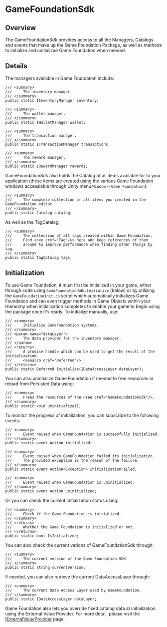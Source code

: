 # GameFoundationSdk

## Overview

The GameFoundationSdk provides access to all the Managers, Catalogs and events that make up the Game Foundation Package, as well as methods to initialize and unitializae Game Foundation when needed.

## Details

The managers available in Game Foundation include:

    /// <summary>
    ///     The inventory manager.
    /// </summary>
    public static IInventoryManager inventory;

    /// <summary>
    ///     The wallet manager.
    /// </summary>
    public static IWalletManager wallet;

    /// <summary>
    ///     The transaction manager.
    /// </summary>
    public static ITransactionManager transactions;

    /// <summary>
    ///     The reward manager.
    /// </summary>
    public static IRewardManager rewards;


GameFoundationSdk also holds the Catalog of all items available for to your application (these items are created using the various Game Foundation windows accessiable through Unity menu `Window` > `Game Foundation`):

    /// <summary>
    ///     The complete collection of all items you created in the GameFoundation editor.
    /// </summary>
    public static Catalog catalog;

As well as the TagCatalog:

    /// <summary>
    ///     The collection of all tags created within Game Foundation.
    ///     Find <see cref="Tag"/>s here and keep references of them
    ///     around to improve performance when finding other things by tag.
    /// </summary>
    public static TagCatalog tags;

## Initialization

To use Game Foundation, it must first be initialized in your game, either through code using `GameFoundationSdk.Initialize` (below) or by utilizing the `GameFoundationInit.cs` script which automatically initializes Game Foundation and can even trigger methods in Game Objects within your Hierarchy when initialization completes to enable your game to begin using the package once it's ready.  To initialize manually, use:

    /// <summary>
    ///     Initialize GameFoundation systems.
    /// </summary>
    /// <param name="dataLayer">
    ///     The data provider for the inventory manager.
    /// </param>
    /// <returns>
    ///     A promise handle which can be used to get the result of the initialization.
    ///     <seealso cref="Deferred"/>
    /// </returns>
    public static Deferred Initialize(IDataAccessLayer dataLayer);

You can also unintialize Game Foundation if needed to free resources or reload from Persisted Data using:

    /// <summary>
    ///     Frees the resources of the <see cref="GameFoundationSdk"/>.
    /// </summary>
    public static void Uninitialize();

To monitor the progress of initialization, you can subscribe to the following events:

    /// <summary>
    ///     Event raised when GameFoundation is successfully initialized.
    /// </summary>
    public static event Action initialized;

    /// <summary>
    ///     Event raised when GameFoundation failed its initialization.
    ///     The provided exception is the reason of the failure.
    /// </summary>
    public static event Action<Exception> initializationFailed;

    /// <summary>
    ///     Event raised when GameFoundation is uninitialized.
    /// </summary>
    public static event Action uninitialized;

Or you can check the current initialization status using:

    /// <summary>
    ///     Check if the Game Foundation is initialized.
    /// </summary>
    /// <returns>
    ///     Whether the Game Foundation is initialized or not.
    /// </returns>
    public static bool IsInitialized;

You can also check the current verions of GameFoundationSdk through:

    /// <summary>
    ///     The current version of the Game Foundation SDK
    /// </summary>
    public static string currentVersion;

If needed, you can also retrieve the current DataAccessLayer through:

    /// <summary>
    ///     The current Data Access Layer used by GameFoundation.
    /// </summary>
    public static IDataAccessLayer dataLayer;
    
Game Foundation also lets you override fixed catalog data at initialization using the External Value Provider. For more detail, please visit the [IExternalValueProvider](ExternalValueProvider.md) page.
